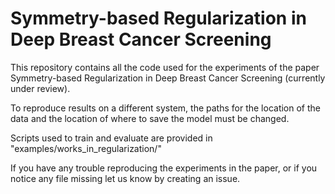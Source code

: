 # Symmetry-based Regularization in Deep Breast Cancer Screening
This repository contains all the code used for the experiments of the paper Symmetry-based Regularization in Deep Breast Cancer Screening (currently under review).

To reproduce results on a different system, the paths for the location of the data and the location of where to save the model must be changed.

Scripts used to train and evaluate are provided in "examples/works_in_regularization/"

If you have any trouble reproducing the experiments in the paper, or if you notice any file missing let us know by creating an issue.
